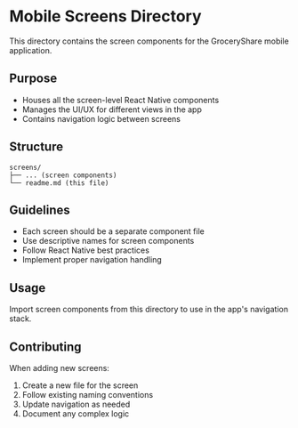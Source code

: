 # Mobile Screens Directory

This directory contains the screen components for the GroceryShare mobile application.

## Purpose
- Houses all the screen-level React Native components
- Manages the UI/UX for different views in the app
- Contains navigation logic between screens

## Structure
```
screens/
├── ... (screen components)
└── readme.md (this file)
```

## Guidelines
- Each screen should be a separate component file
- Use descriptive names for screen components
- Follow React Native best practices
- Implement proper navigation handling

## Usage
Import screen components from this directory to use in the app's navigation stack.

## Contributing
When adding new screens:
1. Create a new file for the screen
2. Follow existing naming conventions
3. Update navigation as needed
4. Document any complex logic